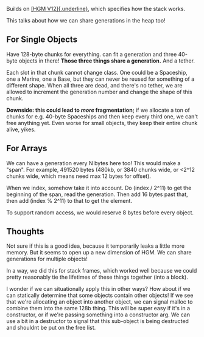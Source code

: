 Builds on [[HGM
V12]{.underline}](https://docs.google.com/document/d/1LYnaVWqfzcwjpLWgkQc_G5Mdk0dksm869qOxQ9Llh2A/edit),
which specifies how the stack works.

This talks about how we can share generations in the heap too!

## For Single Objects

Have 128-byte chunks for everything. can fit a generation and three
40-byte objects in there! **Those three things share a generation.** And
a tether.

Each slot in that chunk cannot change class. One could be a Spaceship,
one a Marine, one a Base, but they can never be reused for something of
a different shape. When all three are dead, and there\'s no tether, we
are allowed to increment the generation number and change the shape of
this chunk.

**Downside: this could lead to *more* fragmentation;** if we allocate a
ton of chunks for e.g. 40-byte Spaceships and then keep every third one,
we can\'t free anything yet. Even worse for small objects, they keep
their entire chunk alive, yikes.

## For Arrays

We can have a generation every N bytes here too! This would make a
\"span\". For example, 491520 bytes (480kb, or 3840 chunks wide, or
\<2\^12 chunks wide, which means need max 12 bytes for offset).

When we index, somehow take it into account. Do (index / 2\^11) to get
the beginning of the span, read the generation. Then add 16 bytes past
that, then add (index % 2\^11) to that to get the element.

To support random access, we would reserve 8 bytes before every object.

## Thoughts

Not sure if this is a good idea, because it temporarily leaks a little
more memory. But it seems to open up a new dimension of HGM. We can
share generations for multiple objects!

In a way, we did this for stack frames, which worked well because we
could pretty reasonably tie the lifetimes of these things together (into
a block).

I wonder if we can situationally apply this in other ways? How about if
we can statically determine that some objects contain other objects! If
we see that we\'re allocating an object into another object, we can
signal malloc to combine them into the same 128b thing. This will be
super easy if it\'s in a constructor, or if we\'re passing something
into a constructor arg. We can use a bit in a destructor to signal that
this sub-object is being destructed and shouldnt be put on the free
list.
